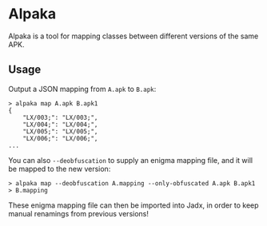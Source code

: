 # Alpaka

Alpaka is a tool for mapping classes between different versions of the same APK.

## Usage

Output a JSON mapping from `A.apk` to `B.apk`:

```console
> alpaka map A.apk B.apk1
{
    "LX/003;": "LX/003;",
    "LX/004;": "LX/004;",
    "LX/005;": "LX/005;",
    "LX/006;": "LX/006;",
...
```

You can also `--deobfuscation` to supply an enigma mapping file, and it will be mapped to the new version:

```console
> alpaka map --deobfuscation A.mapping --only-obfuscated A.apk B.apk1 > B.mapping
```

These enigma mapping file can then be imported into Jadx, in order to keep manual renamings from previous versions!